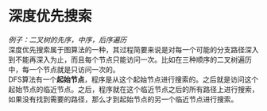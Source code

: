 # 深度优先搜索
*例子：二叉树的先序，中序，后序遍历*  
深度优先搜索属于图算法的一种，其过程简要来说是对每一个可能的分支路径深入到不能再深入为止，而且每个节点只能访问一次。比如在三种顺序的二叉树遍历中，每一个节点就是只访问一次的。  
DFS算法有一个**起始节点**，程序是从这个起始节点进行搜索的。之后就是访问这个起始节点的临近节点。之后，程序就在这个临近节点之后的所有路径上进行搜索，如果没有找到需要的路径，那么才到起始节点的另一个临近节点进行搜索。  